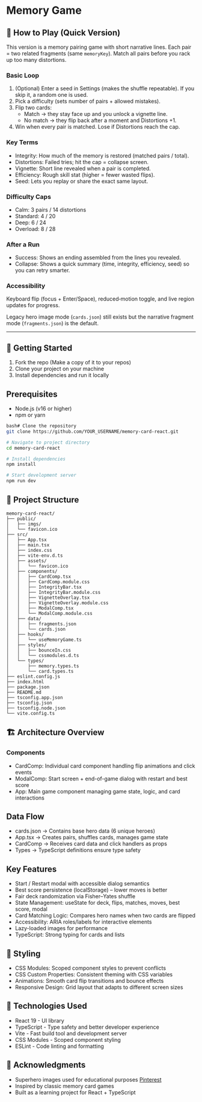 # Memory Game

## 🧠 How to Play (Quick Version)

This version is a memory pairing game with short narrative lines. Each pair = two related fragments (same `memoryKey`). Match all pairs before you rack up too many distortions.

### Basic Loop
1. (Optional) Enter a seed in Settings (makes the shuffle repeatable). If you skip it, a random one is used.
2. Pick a difficulty (sets number of pairs + allowed mistakes).
3. Flip two cards:
   - Match → they stay face up and you unlock a vignette line.
   - No match → they flip back after a moment and Distortions +1.
4. Win when every pair is matched. Lose if Distortions reach the cap.

### Key Terms
- Integrity: How much of the memory is restored (matched pairs / total).
- Distortions: Failed tries; hit the cap = collapse screen.
- Vignette: Short line revealed when a pair is completed.
- Efficiency: Rough skill stat (higher = fewer wasted flips).
- Seed: Lets you replay or share the exact same layout.

### Difficulty Caps
- Calm: 3 pairs / 14 distortions
- Standard: 4 / 20
- Deep: 6 / 24
- Overload: 8 / 28

### After a Run
- Success: Shows an ending assembled from the lines you revealed.
- Collapse: Shows a quick summary (time, integrity, efficiency, seed) so you can retry smarter.

### Accessibility
Keyboard flip (focus + Enter/Space), reduced‑motion toggle, and live region updates for progress.

Legacy hero image mode (`cards.json`) still exists but the narrative fragment mode (`fragments.json`) is the default.

---

## 🚀 Getting Started

1. Fork the repo (Make a copy of it to your repos)
2. Clone your project on your machine
3. Install dependencies and run it locally

## Prerequisites

- Node.js (v16 or higher)
- npm or yarn

```bash
bash# Clone the repository
git clone https://github.com/YOUR_USERNAME/memory-card-react.git

# Navigate to project directory
cd memory-card-react

# Install dependencies
npm install

# Start development server
npm run dev
```

## 📁 Project Structure

```
memory-card-react/
├── public/
│   ├── imgs/
│   └── favicon.ico
├── src/
│   ├── App.tsx
│   ├── main.tsx
│   ├── index.css
│   ├── vite-env.d.ts
│   ├── assets/
│   │   └── favicon.ico
│   ├── components/
│   │   ├── CardComp.tsx
│   │   ├── CardComp.module.css
│   │   ├── IntegrityBar.tsx
│   │   ├── IntegrityBar.module.css
│   │   ├── VignetteOverlay.tsx
│   │   ├── VignetteOverlay.module.css
│   │   ├── ModalComp.tsx
│   │   └── ModalComp.module.css
│   ├── data/
│   │   ├── fragments.json
│   │   └── cards.json
│   ├── hooks/
│   │   └── useMemoryGame.ts
│   ├── styles/
│   │   ├── bounceIn.css
│   │   └── cssmodules.d.ts
│   └── types/
│       ├── memory.types.ts
│       └── card.types.ts
├── eslint.config.js
├── index.html
├── package.json
├── README.md
├── tsconfig.app.json
├── tsconfig.json
├── tsconfig.node.json
└── vite.config.ts
```

## 🏗️ Architecture Overview

### Components

- CardComp: Individual card component handling flip animations and click events
- ModalComp: Start screen + end-of-game dialog with restart and best score
- App: Main game component managing game state, logic, and card interactions

## Data Flow

- cards.json → Contains base hero data (6 unique heroes)
- App.tsx → Creates pairs, shuffles cards, manages game state
- CardComp → Receives card data and click handlers as props
- Types → TypeScript definitions ensure type safety

## Key Features

- Start / Restart modal with accessible dialog semantics
- Best score persistence (localStorage) – lower moves is better
- Fair deck randomization via Fisher–Yates shuffle
- State Management: useState for deck, flips, matches, moves, best score, modal
- Card Matching Logic: Compares hero names when two cards are flipped
- Accessibility: ARIA roles/labels for interactive elements
- Lazy-loaded images for performance
- TypeScript: Strong typing for cards and lists

## 🎨 Styling

- CSS Modules: Scoped component styles to prevent conflicts
- CSS Custom Properties: Consistent theming with CSS variables
- Animations: Smooth card flip transitions and bounce effects
- Responsive Design: Grid layout that adapts to different screen sizes

## 🔧 Technologies Used

- React 19 - UI library
- TypeScript - Type safety and better developer experience
- Vite - Fast build tool and development server
- CSS Modules - Scoped component styling
- ESLint - Code linting and formatting

## 🙏 Acknowledgments

- Superhero images used for educational purposes [Pinterest](https://www.pinterest.com/pin/6473993211278271/)
- Inspired by classic memory card games
- Built as a learning project for React + TypeScript
